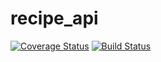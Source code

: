 # recipe_api 
[![Coverage Status](https://coveralls.io/repos/github/mwibutsa/recipe_api/badge.svg?branch=master)](https://coveralls.io/github/mwibutsa/recipe_api?branch=master)
[![Build Status](https://travis-ci.org/mwibutsa/recipe_api.svg?branch=master)](https://travis-ci.org/mwibutsa/recipe_api)

